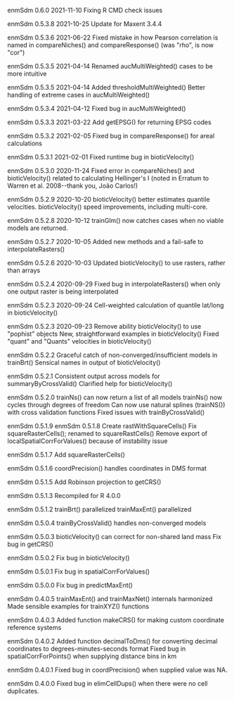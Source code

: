 enmSdm 0.6.0 2021-11-10
Fixing R CMD check issues

enmSdm 0.5.3.8 2021-10-25
Update for Maxent 3.4.4

enmSdm 0.5.3.6 2021-06-22
Fixed mistake in how Pearson correlation is named in
compareNiches() and compareResponse() (was "rho", is now "cor")

enmSdm 0.5.3.5 2021-04-14
Renamed aucMultiWeighted() cases to be more intuitive

enmSdm 0.5.3.5 2021-04-14
Added thresholdMultiWeighted()
Better handling of extreme cases in aucMultiWeighted()

enmSdm 0.5.3.4 2021-04-12
Fixed bug in aucMultiWeighted()

enmSdm 0.5.3.3 2021-03-22
Add getEPSG() for returning EPSG codes

enmSdm 0.5.3.2 2021-02-05
Fixed bug in compareResponse() for areal calculations

enmSdm 0.5.3.1 2021-02-01
Fixed runtime bug in bioticVelocity()

enmSdm 0.5.3.0 2020-11-24
Fixed error in compareNiches() and bioticVelocity() related to calculating
Hellinger's I (noted in Erratum to Warren et al. 2008--thank you, João Carlos!)

enmSdm 0.5.2.9 2020-10-20
bioticVelocity() better estimates quantile velocities.
bioticVelocity() speed improvements, including multi-core.

enmSdm 0.5.2.8 2020-10-12
trainGlm() now catches cases when no viable models are returned.

enmSdm 0.5.2.7 2020-10-05
Added new methods and a fail-safe to interpolateRasters()

enmSdm 0.5.2.6 2020-10-03
Updated bioticVelocity() to use rasters, rather than arrays

enmSdm 0.5.2.4 2020-09-29
Fixed bug in interpolateRasters() when only one output raster is being interpolated

enmSdm 0.5.2.3 2020-09-24
Cell-weighted calculation of quantile lat/long in bioticVelocity()

enmSdm 0.5.2.3 2020-09-23
Remove ability bioticVelocity() to use "pophist" objects
New, straightforward examples in bioticVelocity()
Fixed "quant" and "Quants" velocities in bioticVelocity()

enmSdm 0.5.2.2
Graceful catch of non-converged/insufficient models in trainBrt()
Sensical names in output of bioticVelocity()

enmSdm 0.5.2.1
Consistent output across models for summaryByCrossValid()
Clarified help for bioticVelocity()

enmSdm 0.5.2.0
trainNs() can now return a list of all models
trainNs() now cycles through degrees of freedom
Can now use natural splines (trainNS()) with cross validation functions
Fixed issues with trainByCrossValid()

enmSdm 0.5.1.9
enmSdm 0.5.1.8
Create rastWithSquareCells()
Fix squareRasterCells(); renamed to squareRastCells()
Remove export of localSpatialCorrForValues() because of instability issue

enmSdm 0.5.1.7
Add squareRasterCells()

enmSdm 0.5.1.6
coordPrecision() handles coordinates in DMS format

enmSdm 0.5.1.5
Add Robinson projection to getCRS()

enmSdm 0.5.1.3
Recompiled for R 4.0.0

enmSdm 0.5.1.2
trainBrt() parallelized
trainMaxEnt() parallelized

enmSdm 0.5.0.4
trainByCrossValid() handles non-converged models

enmSdm 0.5.0.3
bioticVelocity() can correct for non-shared land mass
Fix bug in getCRS()

enmSdm 0.5.0.2
Fix bug in bioticVelocity()

enmSdm 0.5.0.1
Fix bug in spatialCorrForValues()

enmSdm 0.5.0.0
Fix bug in predictMaxEnt()

enmSdm 0.4.0.5
trainMaxEnt() and trainMaxNet() internals harmonized
Made sensible examples for trainXYZ() functions

enmSdm 0.4.0.3
Added function makeCRS() for making custom coordinate reference systems

enmSdm 0.4.0.2
Added function decimalToDms() for converting decimal coordinates to degrees-minutes-seconds format
Fixed bug in spatialCorrForPoints() when supplying distance bins in km

enmSdm 0.4.0.1
Fixed bug in coordPrecision() when supplied value was NA.

enmSdm 0.4.0.0
Fixed bug in elimCellDups() when there were no cell duplicates.